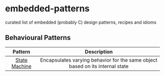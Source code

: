 # embedded-patterns

curated list of embedded (probably C) design patterns, recipes and idioms

## Behavioural Patterns

| Pattern | Description |
|:-------:|:-----------:|
| [State Machine](/behavioural/statemachine.md) | Encapsulates varying behavior for the same object based on its internal state |

